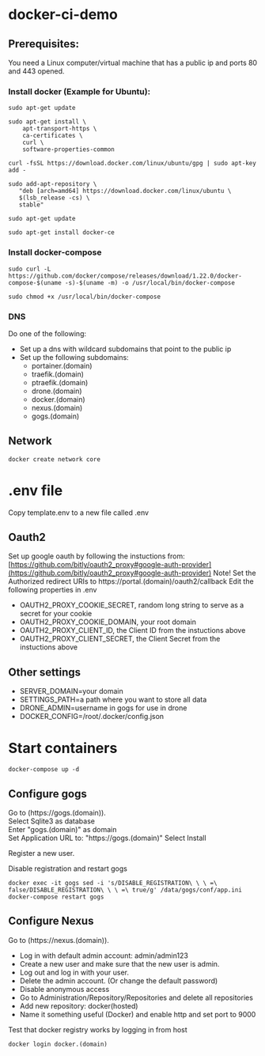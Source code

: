 # docker-ci-demo

## Prerequisites:
You need a Linux computer/virtual machine that has a public ip and ports 80 and 443 opened.

### Install docker (Example for Ubuntu):
```
sudo apt-get update

sudo apt-get install \
    apt-transport-https \
    ca-certificates \
    curl \
    software-properties-common
    
curl -fsSL https://download.docker.com/linux/ubuntu/gpg | sudo apt-key add -

sudo add-apt-repository \
   "deb [arch=amd64] https://download.docker.com/linux/ubuntu \
   $(lsb_release -cs) \
   stable"
  
sudo apt-get update

sudo apt-get install docker-ce
```

### Install docker-compose
```
sudo curl -L https://github.com/docker/compose/releases/download/1.22.0/docker-compose-$(uname -s)-$(uname -m) -o /usr/local/bin/docker-compose

sudo chmod +x /usr/local/bin/docker-compose
```

### DNS
Do one of the following:
* Set up a dns with wildcard subdomains that point to the public ip
* Set up the following subdomains: 
    * portainer.(domain)
    * traefik.(domain)
    * ptraefik.(domain)
    * drone.(domain)
    * docker.(domain)
    * nexus.(domain)
    * gogs.(domain)


## Network
```
docker create network core
```

# .env file
Copy template.env to a new file called .env

## Oauth2
Set up google oauth by following the instuctions from:
[https://github.com/bitly/oauth2_proxy#google-auth-provider](https://github.com/bitly/oauth2_proxy#google-auth-provider)
Note! Set the Authorized redirect URIs to https://portal.(domain)/oauth2/callback
Edit the following properties in .env
- OAUTH2_PROXY_COOKIE_SECRET, random long string to serve as a secret for your cookie
- OAUTH2_PROXY_COOKIE_DOMAIN, your root domain
- OAUTH2_PROXY_CLIENT_ID, the Client ID from the instuctions above
- OAUTH2_PROXY_CLIENT_SECRET, the Client Secret from the instuctions above
    
## Other settings
- SERVER_DOMAIN=your domain
- SETTINGS_PATH=a path where you want to store all data
- DRONE_ADMIN=username in gogs for use in drone
- DOCKER_CONFIG=/root/.docker/config.json

# Start containers
```
docker-compose up -d
```

## Configure gogs
Go to (https://gogs.(domain)).  
Select Sqlite3 as database  
Enter "gogs.(domain)" as domain  
Set Application URL to: "https://gogs.(domain)"
Select Install

Register a new user.

Disable registration and restart gogs
```
docker exec -it gogs sed -i 's/DISABLE_REGISTRATION\ \ \ =\ false/DISABLE_REGISTRATION\ \ \ =\ true/g' /data/gogs/conf/app.ini
docker-compose restart gogs
```

## Configure Nexus

Go to (https://nexus.(domain)).  
* Log in with default admin account: admin/admin123
* Create a new user and make sure that the new user is admin.
* Log out and log in with your user. 
* Delete the admin account. (Or change the default password)
* Disable anonymous access
* Go to Administration/Repository/Repositories and delete all repositories
* Add new repository: docker(hosted)
* Name it something useful (Docker) and enable http and set port to 9000

Test that docker registry works by logging in from host
```
docker login docker.(domain)
```
